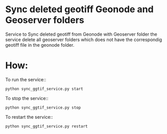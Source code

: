 Sync deleted geotiff Geonode and Geoserver folders
===============
 Service to Sync deleted geotiff from Geonode with Geoserver folder the service delete all geoserver folders which does not have the correspondig geotiff file in the geonode folder.

How:
====================

To run the service::

    python sync_ggtif_service.py start

To stop the service::

    python sync_ggtif_service.py stop

To restart the service::

    python sync_ggtif_service.py restart
